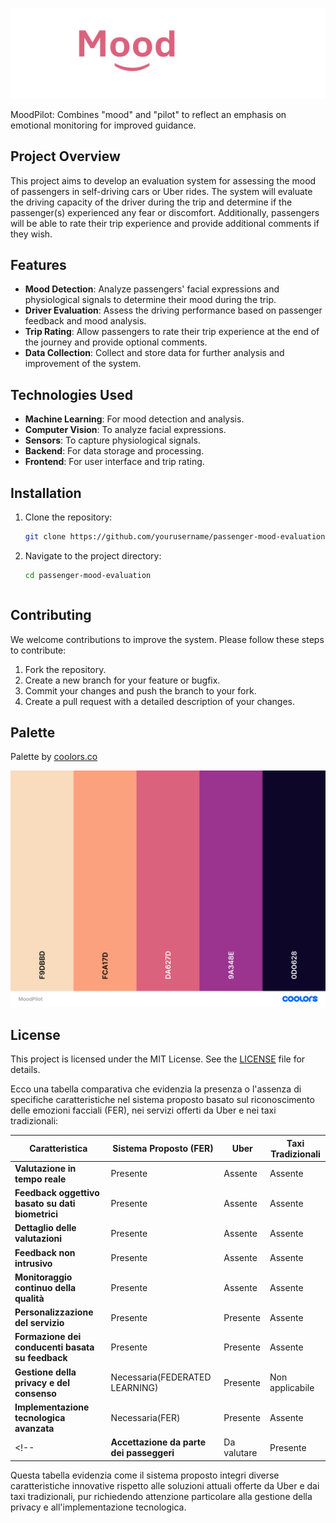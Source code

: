 ![MoodPilot](MoodPilot.png)

MoodPilot: Combines "mood" and "pilot" to reflect an emphasis on emotional monitoring for improved guidance.


## Project Overview

This project aims to develop an evaluation system for assessing the mood of passengers in self-driving cars or Uber rides. The system will evaluate the driving capacity of the driver during the trip and determine if the passenger(s) experienced any fear or discomfort. Additionally, passengers will be able to rate their trip experience and provide additional comments if they wish.

## Features

- **Mood Detection**: Analyze passengers' facial expressions and physiological signals to determine their mood during the trip.
- **Driver Evaluation**: Assess the driving performance based on passenger feedback and mood analysis.
- **Trip Rating**: Allow passengers to rate their trip experience at the end of the journey and provide optional comments.
- **Data Collection**: Collect and store data for further analysis and improvement of the system.

## Technologies Used

- **Machine Learning**: For mood detection and analysis.
- **Computer Vision**: To analyze facial expressions.
- **Sensors**: To capture physiological signals.
- **Backend**: For data storage and processing.
- **Frontend**: For user interface and trip rating.

## Installation

1. Clone the repository:
    ```bash
    git clone https://github.com/yourusername/passenger-mood-evaluation.git
    ```
2. Navigate to the project directory:
    ```bash
    cd passenger-mood-evaluation
    ```
    ```

## Contributing

We welcome contributions to improve the system. Please follow these steps to contribute:

1. Fork the repository.
2. Create a new branch for your feature or bugfix.
3. Commit your changes and push the branch to your fork.
4. Create a pull request with a detailed description of your changes.

## Palette
Palette by [coolors.co](https://coolors.co/palette/f9dbbd-fca17d-da627d-9a348e-0d0628)

![Palette](Palette.png)

## License

This project is licensed under the MIT License. See the [LICENSE](LICENSE) file for details.

Ecco una tabella comparativa che evidenzia la presenza o l'assenza di specifiche caratteristiche nel sistema proposto basato sul riconoscimento delle emozioni facciali (FER), nei servizi offerti da Uber e nei taxi tradizionali:

| **Caratteristica**                          | **Sistema Proposto (FER)** | **Uber** | **Taxi Tradizionali** |
|---------------------------------------------|----------------------------|----------|-----------------------|
| **Valutazione in tempo reale**              | Presente                   | Assente  | Assente               |
| **Feedback oggettivo basato su dati biometrici** | Presente                   | Assente  | Assente               |
| **Dettaglio delle valutazioni**             | Presente                   | Assente  | Assente               |
| **Feedback non intrusivo**                  | Presente                   | Assente  | Assente               |
| **Monitoraggio continuo della qualità**     | Presente                   | Assente  | Assente               |
| **Personalizzazione del servizio**          | Presente                   | Presente | Assente               |
| **Formazione dei conducenti basata su feedback** | Presente                   | Presente | Assente               |
| **Gestione della privacy e del consenso**   | Necessaria(FEDERATED LEARNING)                 | Presente | Non applicabile       |
| **Implementazione tecnologica avanzata**    | Necessaria(FER)                 | Presente | Assente               |
<!-- | **Accettazione da parte dei passeggeri**    | Da valutare                | Presente | Presente              | -->

Questa tabella evidenzia come il sistema proposto integri diverse caratteristiche innovative rispetto alle soluzioni attuali offerte da Uber e dai taxi tradizionali, pur richiedendo attenzione particolare alla gestione della privacy e all'implementazione tecnologica. 